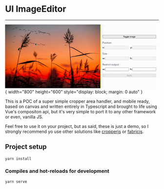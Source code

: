 # UI ImageEditor
---
![cropper](cropper.gif){ width="800" height="600" style="display: block; margin: 0 auto" }

This is a POC of a super simple cropper area handler, and mobile ready, based on canvas and written entirely in Typescript and brought to life using Vue's compositon api, but it's very simple to port it to any other framework or even, vanilla JS.

Feel free to use it on your project, but as said, these is just a demo, so I strongly recommend yo use other solutions like [cropperjs](https://fengyuanchen.github.io/cropperjs/) or [fabricjs](https://github.com/fabricjs/fabric.js).
## Project setup
```
yarn install
```

### Compiles and hot-reloads for development
```
yarn serve
```
